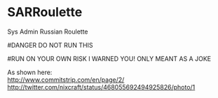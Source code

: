 SARRoulette
===========

Sys Admin Russian Roulette

#DANGER DO NOT RUN THIS

#RUN ON YOUR OWN RISK I WARNED YOU! ONLY MEANT AS A JOKE

As shown here:  
http://www.commitstrip.com/en/page/2/  
http://twitter.com/nixcraft/status/468055692494925826/photo/1
